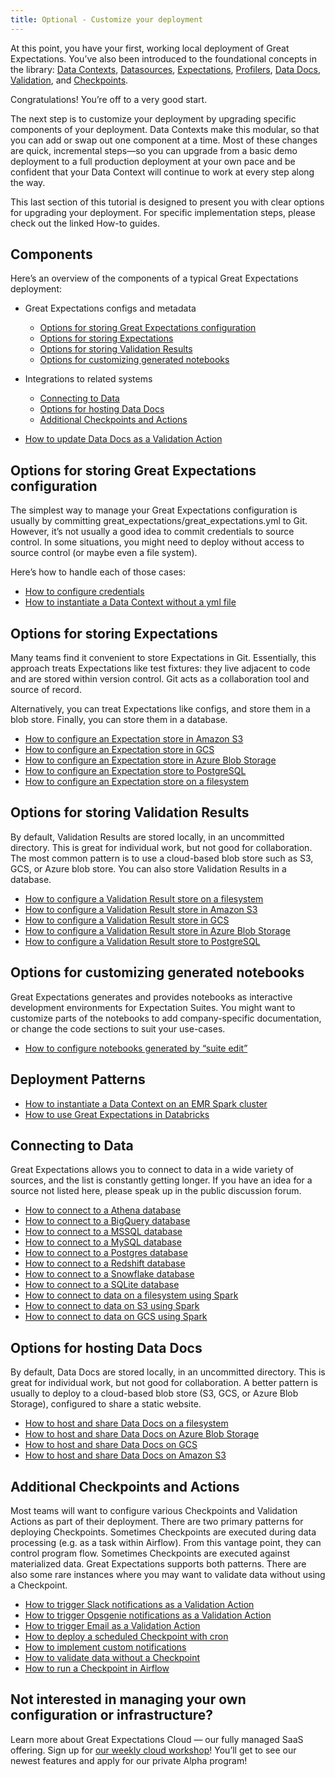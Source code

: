 ```yaml
---
title: Optional - Customize your deployment
---
```


At this point, you have your first, working local deployment of Great Expectations. You’ve also been introduced to the foundational concepts in the library: [Data Contexts](/docs/reference/data_context), [Datasources](/docs/reference/datasources), [Expectations](/docs/reference/expectations/expectations), [Profilers](/docs/reference/profilers), [Data Docs](/docs/reference/data_docs), [Validation](/docs/reference/validation), and [Checkpoints](/docs/reference/checkpoints_and_actions).

Congratulations! You’re off to a very good start.

The next step is to customize your deployment by upgrading specific components of your deployment. Data Contexts make this modular, so that you can add or swap out one component at a time. Most of these changes are quick, incremental steps—so you can upgrade from a basic demo deployment to a full production deployment at your own pace and be confident that your Data Context will continue to work at every step along the way.

This last section of this tutorial is designed to present you with clear options for upgrading your deployment. For specific implementation steps, please check out the linked How-to guides.

## Components

Here’s an overview of the components of a typical Great Expectations deployment:

* Great Expectations configs and metadata
  * [Options for storing Great Expectations configuration](/docs/tutorials/getting_started/customize_your_deployment#options-for-storing-great-expectations-configuration)
  * [Options for storing Expectations](/docs/tutorials/getting_started/customize_your_deployment#options-for-storing-expectations)
  * [Options for storing Validation Results](/docs/tutorials/getting_started/customize_your_deployment#options-for-storing-validation-results)
  * [Options for customizing generated notebooks](/docs/tutorials/getting_started/customize_your_deployment#options-for-customizing-generated-notebooks)

* Integrations to related systems
  * [Connecting to Data](/docs/tutorials/getting_started/customize_your_deployment#connecting-to-data)
  * [Options for hosting Data Docs](/docs/tutorials/getting_started/customize_your_deployment#options-for-hosting-data-docs)
  * [Additional Checkpoints and Actions](/docs/tutorials/getting_started/customize_your_deployment#additional-checkpoints-and-actions)
* [How to update Data Docs as a Validation Action](/docs/guides/validation/validation_actions/how_to_update_data_docs_as_a_validation_action)

## Options for storing Great Expectations configuration
The simplest way to manage your Great Expectations configuration is usually by committing great_expectations/great_expectations.yml to Git. However, it’s not usually a good idea to commit credentials to source control. In some situations, you might need to deploy without access to source control (or maybe even a file system).

Here’s how to handle each of those cases:

* [How to configure credentials](/docs/guides/setup/configuring_data_contexts/how_to_configure_credentials)
* [How to instantiate a Data Context without a yml file](/docs/guides/setup/configuring_data_contexts/how_to_instantiate_a_data_context_without_a_yml_file)

## Options for storing Expectations
Many teams find it convenient to store Expectations in Git. Essentially, this approach treats Expectations like test fixtures: they live adjacent to code and are stored within version control. Git acts as a collaboration tool and source of record.

Alternatively, you can treat Expectations like configs, and store them in a blob store. Finally, you can store them in a database.

* [How to configure an Expectation store in Amazon S3](/docs/guides/setup/configuring_metadata_stores/how_to_configure_an_expectation_store_in_amazon_s3)
* [How to configure an Expectation store in GCS](/docs/guides/setup/configuring_metadata_stores/how_to_configure_an_expectation_store_in_gcs)
* [How to configure an Expectation store in Azure Blob Storage](/docs/guides/setup/configuring_metadata_stores/how_to_configure_an_expectation_store_in_azure_blob_storage)
* [How to configure an Expectation store to PostgreSQL](/docs/guides/setup/configuring_metadata_stores/how_to_configure_an_expectation_store_to_postgresql)
* [How to configure an Expectation store on a filesystem](/docs/guides/setup/configuring_metadata_stores/how_to_configure_an_expectation_store_to_postgresql)

## Options for storing Validation Results
By default, Validation Results are stored locally, in an uncommitted directory. This is great for individual work, but not good for collaboration. The most common pattern is to use a cloud-based blob store such as S3, GCS, or Azure blob store. You can also store Validation Results in a database.

* [How to configure a Validation Result store on a filesystem](/docs/guides/setup/configuring_metadata_stores/how_to_configure_a_validation_result_store_on_a_filesystem)
* [How to configure a Validation Result store in Amazon S3](/docs/guides/setup/configuring_metadata_stores/how_to_configure_a_validation_result_store_in_amazon_s3)
* [How to configure a Validation Result store in GCS](/docs/guides/setup/configuring_metadata_stores/how_to_configure_a_validation_result_store_in_gcs)
* [How to configure a Validation Result store in Azure Blob Storage](/docs/guides/setup/configuring_metadata_stores/how_to_configure_a_validation_result_store_in_azure_blob_storage)
* [How to configure a Validation Result store to PostgreSQL](/docs/guides/setup/configuring_metadata_stores/how_to_configure_a_validation_result_store_to_postgresql)

## Options for customizing generated notebooks
Great Expectations generates and provides notebooks as interactive development environments for Expectation Suites. You might want to customize parts of the notebooks to add company-specific documentation, or change the code sections to suit your use-cases.

* [How to configure notebooks generated by “suite edit”](/docs/guides/miscellaneous/how_to_configure_notebooks_generated_by_suite_edit)

## Deployment Patterns

* [How to instantiate a Data Context on an EMR Spark cluster](/docs/deployment_patterns/how_to_instantiate_a_data_context_on_an_emr_spark_cluster)
* [How to use Great Expectations in Databricks](/docs/deployment_patterns/how_to_use_great_expectations_in_databricks)

## Connecting to Data
Great Expectations allows you to connect to data in a wide variety of sources, and the list is constantly getting longer. If you have an idea for a source not listed here, please speak up in the public discussion forum.

* [How to connect to a Athena database](/docs/guides/connecting_to_your_data/database/athena)
* [How to connect to a BigQuery database](/docs/guides/connecting_to_your_data/database/bigquery)
* [How to connect to a MSSQL database](/docs/guides/connecting_to_your_data/database/mssql)
* [How to connect to a MySQL database](/docs/guides/connecting_to_your_data/database/mysql)
* [How to connect to a Postgres database](/docs/guides/connecting_to_your_data/database/postgres)
* [How to connect to a Redshift database](/docs/guides/connecting_to_your_data/database/redshift)
* [How to connect to a Snowflake database](/docs/guides/connecting_to_your_data/database/snowflake)
* [How to connect to a SQLite database](/docs/guides/connecting_to_your_data/database/sqlite)
* [How to connect to data on a filesystem using Spark](/docs/guides/connecting_to_your_data/filesystem/spark)
* [How to connect to data on S3 using Spark](/docs/guides/connecting_to_your_data/cloud/s3/spark)
* [How to connect to data on GCS using Spark](/docs/guides/connecting_to_your_data/cloud/gcs/spark)

## Options for hosting Data Docs
By default, Data Docs are stored locally, in an uncommitted directory. This is great for individual work, but not good for collaboration. A better pattern is usually to deploy to a cloud-based blob store (S3, GCS, or Azure Blob Storage), configured to share a static website.

* [How to host and share Data Docs on a filesystem](/docs/guides/setup/configuring_data_docs/how_to_host_and_share_data_docs_on_a_filesystem)
* [How to host and share Data Docs on Azure Blob Storage](/docs/guides/setup/configuring_data_docs/how_to_host_and_share_data_docs_on_azure_blob_storage)
* [How to host and share Data Docs on GCS](/docs/guides/setup/configuring_data_docs/how_to_host_and_share_data_docs_on_gcs)
* [How to host and share Data Docs on Amazon S3](/docs/guides/setup/configuring_data_docs/how_to_host_and_share_data_docs_on_amazon_s3)

## Additional Checkpoints and Actions
Most teams will want to configure various Checkpoints and Validation Actions as part of their deployment. There are two primary patterns for deploying Checkpoints. Sometimes Checkpoints are executed during data processing (e.g. as a task within Airflow). From this vantage point, they can control program flow. Sometimes Checkpoints are executed against materialized data. Great Expectations supports both patterns. There are also some rare instances where you may want to validate data without using a Checkpoint.

* [How to trigger Slack notifications as a Validation Action](/docs/guides/validation/validation_actions/how_to_trigger_slack_notifications_as_a_validation_action)
* [How to trigger Opsgenie notifications as a Validation Action](/docs/guides/validation/validation_actions/how_to_trigger_opsgenie_notifications_as_a_validation_action)
* [How to trigger Email as a Validation Action](/docs/guides/validation/validation_actions/how_to_trigger_email_as_a_validation_action)
* [How to deploy a scheduled Checkpoint with cron](/docs/guides/validation/advanced/how_to_deploy_a_scheduled_checkpoint_with_cron)
* [How to implement custom notifications](/docs/guides/validation/advanced/how_to_implement_custom_notifications)
* [How to validate data without a Checkpoint](/docs/guides/validation/advanced/how_to_validate_data_without_a_checkpoint)
* [How to run a Checkpoint in Airflow](/docs/deployment_patterns/how_to_run_a_checkpoint_in_airflow)

## Not interested in managing your own configuration or infrastructure?
Learn more about Great Expectations Cloud — our fully managed SaaS offering. Sign up for [our weekly cloud workshop](https://greatexpectations.io/cloud)! You’ll get to see our newest features and apply for our private Alpha program!
